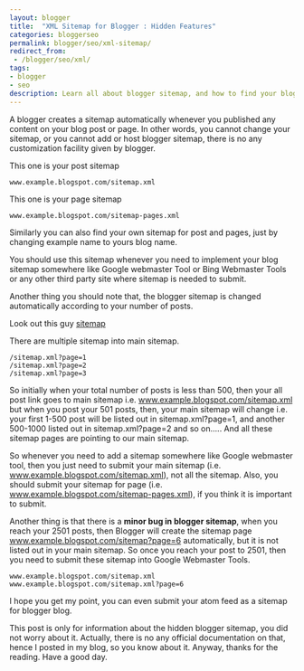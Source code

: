 ```yaml
---
layout: blogger
title:  "XML Sitemap for Blogger : Hidden Features"
categories: bloggerseo
permalink: blogger/seo/xml-sitemap/
redirect_from:
 - /blogger/seo/xml/
tags: 
- blogger
- seo
description: Learn all about blogger sitemap, and how to find your blog sitemap easily.
---
```


A blogger creates a sitemap automatically whenever you published any content on your blog post or page. In other words, you cannot change your sitemap, or you cannot add or host blogger sitemap, there is no any customization facility given by blogger.

This one is your post sitemap 

    www.example.blogspot.com/sitemap.xml

This one is your page sitemap

    www.example.blogspot.com/sitemap-pages.xml

Similarly you can also find your own sitemap for post and pages, just by changing example name to yours blog name.

You should use this sitemap whenever you need to implement your blog sitemap somewhere like Google webmaster Tool or Bing Webmaster Tools or any other third party site where sitemap is needed to submit.

Another thing you should note that, the blogger sitemap is changed automatically according to your number of posts.

Look out this guy <a href="http://blogging.nitecruzr.net/sitemap.xml" rel="nofollow" target="_blank"> sitemap</a>

There are multiple sitemap into main sitemap.

    /sitemap.xml?page=1
    /sitemap.xml?page=2
    /sitemap.xml?page=3


So initially when your total number of posts is less than 500, then your all post link goes to main sitemap i.e. www.example.blogspot.com/sitemap.xml but when you post your 501 posts, then, your main sitemap will change i.e. your first 1-500 post will be listed out in sitemap.xml?page=1, and another 500-1000 listed out in sitemap.xml?page=2 and so on….. And all these sitemap pages are pointing to our main sitemap.

So whenever you need to add a sitemap somewhere like Google webmaster tool, then you just need to submit your main sitemap (i.e. www.example.blogspot.com/sitemap.xml), not all the sitemap. Also, you should submit your sitemap for page (i.e. www.example.blogspot.com/sitemap-pages.xml), if you think it is important to submit.

Another thing is that there is a **minor bug in blogger sitemap**, when you reach your 2501 posts, then Blogger will create the sitemap page www.example.blogspot.com/sitemap?page=6 automatically, but it is not listed out in your main sitemap. So once you reach your post to 2501, then you need to submit these sitemap into Google Webmaster Tools.
 

    www.example.blogspot.com/sitemap.xml
    www.example.blogspot.com/sitemap.xml?page=6

I hope you get my point, you can even submit your atom feed as a sitemap for blogger blog.

This post is only for information about the hidden blogger sitemap, you did not worry about it. Actually, there is no any official documentation on that, hence I posted in my blog, so you know about it. Anyway, thanks for the reading. Have a good day.

